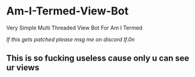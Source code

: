 # Am-I-Termed-View-Bot
Very Simple Multi Threaded View Bot For Am I Termed

*If this gets patched please msg me on discord If.0n*


## This is so fucking useless cause only u can see ur views
